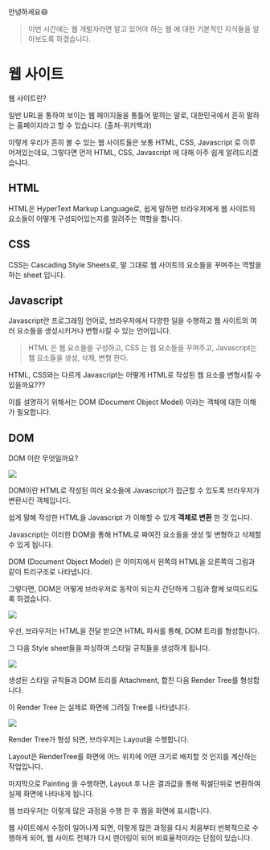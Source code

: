 안녕하세요😄

> 이번 시간에는 웹 개발자라면 알고 있어야 하는 웹 에 대한 기본적인 지식들을 알아보도록 하겠습니다.

# 웹 사이트

웹 사이트란?

일반 URL을 통하여 보이는 웹 페이지들을 통틀어 말하는 말로, 대한민국에서 흔히 말하는 홈페이지라고 할 수 있습니다. (출처-위키백과)

이렇게 우리가 흔히 볼 수 있는 웹 사이트들은 보통 HTML, CSS, Javascript 로 이루어져있는데요, 그렇다면 먼저 HTML, CSS, Javascript 에 대해 아주 쉽게 알려드리겠습니다.

## HTML

HTML은 HyperText Markup Language로, 쉽게 말하면 브라우저에게 웹 사이트의 요소들이 어떻게 구성되어있는지를 알려주는 역할을 합니다.

## CSS

CSS는 Cascading Style Sheets로, 말 그대로 웹 사이트의 요소들을 꾸며주는 역할을 하는 sheet 입니다.

## Javascript

Javascript란 프로그래밍 언어로, 브라우저에서 다양한 일을 수행하고 웹 사이트의 여러 요소들을 생성시키거나 변형시킬 수 있는 언어입니다.

> HTML 은 웹 요소들을 구성하고, CSS 는 웹 요소들을 꾸며주고, Javascript는 웹 요소들을 생성, 삭제, 변형 한다.

HTML, CSS와는 다르게 Javascript는 어떻게 HTML로 작성된 웹 요소를 변형시킬 수 있을까요???

이를 설명하기 위해서는 DOM (Document Object Model) 이라는 객체에 대한 이해가 필요합니다.

## DOM

DOM 이란 무엇일까요?

![](https://velog.velcdn.com/images/hbin12212/post/6e7df781-f221-4201-8b4a-0e8077c48759/image.jpg)

DOM이란 HTML로 작성된 여러 요소들에 Javascript가 접근할 수 있도록 브라우저가 변환시킨 객체입니다.

쉽게 말해 작성한 HTML을 Javascript 가 이해할 수 있게 **객체로 변환** 한 것 입니다.

Javascript는 이러한 DOM을 통해 HTML로 짜여진 요소들을 생성 및 변형하고 삭제할 수 있게 됩니다.

DOM (Document Object Model) 은 이미지에서 왼쪽의 HTML을 오른쪽의 그림과 같이 트리구조로 나타냅니다.

그렇다면, DOM은 어떻게 브라우저로 동작이 되는지 간단하게 그림과 함께 보여드리도록 하겠습니다.

![](https://velog.velcdn.com/images/hbin12212/post/a9303b75-1f1b-421f-bfac-49728cefd60f/image.png)

우선, 브라우저는 HTML을 전달 받으면 HTML 파서를 통해, DOM 트리를 형성합니다.

그 다음 Style sheet들을 파싱하여 스타일 규칙들을 생성하게 됩니다.

![](https://velog.velcdn.com/images/hbin12212/post/44fd82c0-197c-4a8b-99d1-aea355e67c52/image.png)

생성된 스타일 규칙들과 DOM 트리를 Attachment, 합친 다음 Render Tree를 형성합니다.

이 Render Tree 는 실제로 화면에 그려질 Tree를 나타냅니다.

![](https://velog.velcdn.com/images/hbin12212/post/9b305a10-4076-4e4f-b7ab-54c0f740dc3b/image.png)

Render Tree가 형성 되면, 브라우저는 Layout을 수행합니다.

Layout은 RenderTree를 화면에 어느 위치에 어떤 크기로 배치할 것 인지를 계산하는 작업입니다.

마지막으로 Painting 을 수행하면, Layout 후 나온 결과값을 통해 픽셀단위로 변환하여 실제 화면에 나타내게 됩니다.

웹 브라우저는 이렇게 많은 과정을 수행 한 후 웹을 화면에 표시합니다.

웹 사이트에서 수정이 일어나게 되면, 이렇게 많은 과정을 다시 처음부터 반복적으로 수행하게 되어, 웹 사이트 전체가 다시 렌더링이 되어 비효율적이라는 단점이 있습니다.
